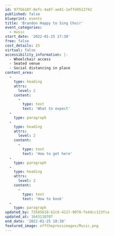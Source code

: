 ```yaml
---
id: 97fbb18f-8efc-4a87-ae81-1effd4512742
published: false
blueprint: events
title: 'Brandon Happy to Sing Choir'
event_categories:
  - music
start_date: '2022-01-25 17:30'
free: false
cost_details: £5
virtual: false
accessibility_information: |-
  - Wheelchair access
  - Seated venue 
  - Social distancing in place
content_area:
  -
    type: heading
    attrs:
      level: 2
    content:
      -
        type: text
        text: 'What to expect'
  -
    type: paragraph
  -
    type: heading
    attrs:
      level: 2
    content:
      -
        type: text
        text: 'How to get here'
  -
    type: paragraph
  -
    type: heading
    attrs:
      level: 2
    content:
      -
        type: text
        text: 'How to book'
  -
    type: paragraph
updated_by: 73585618-b2c6-4117-9078-fe4dcc123fca
updated_at: 1643110707
end_date: '2022-01-25 18:30'
featured_image: offthepressimages/Music.png
---
```

